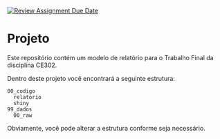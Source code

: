 [![Review Assignment Due Date](https://classroom.github.com/assets/deadline-readme-button-24ddc0f5d75046c5622901739e7c5dd533143b0c8e959d652212380cedb1ea36.svg)](https://classroom.github.com/a/WgZFy_0l)
# Projeto

Este repositório contém um modelo de relatório para o Trabalho Final da disciplina CE302.

Dentro deste projeto você encontrará a seguinte estrutura: 
```
00_codigo
  relatorio
  shiny
99_dados
  00_raw
```

Obviamente, você pode alterar a estrutura conforme seja necessário. 
